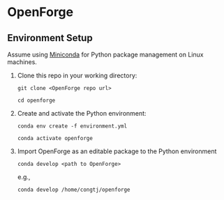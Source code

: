 # OpenForge

## Environment Setup
Assume using [Miniconda](https://docs.conda.io/projects/miniconda/en/latest/) for Python package management on Linux machines. 

1. Clone this repo in your working directory:

    ```
    git clone <OpenForge repo url>
    ```
    
    ```
    cd openforge
    ```

2. Create and activate the Python environment:

    ```
    conda env create -f environment.yml
    ```

    ```
    conda activate openforge
    ```

3. Import OpenForge as an editable package to the Python environment

    ```
    conda develop <path to OpenForge>
    ```

    e.g.,
    
    ```
    conda develop /home/congtj/openforge
    ```

